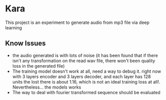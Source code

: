 # Kara
This project is an experiment to generate audio from mp3 file via deep learning

## Know Issues
- the audio generated is with lots of noise (it has been found that if there isn't any transformation on the read wav file, there won't been quality loss in the generated file)
- The training model doesn't work at all, need a way to debug it. right now with 3 layers encoder and 3 layers decoder, and each layer has 128 units the lost there is about 1.16, which is not an ideal training loss at all!. Nevertheless... the models works
- The way to deal with fourier transformed sequence should be evaluated
